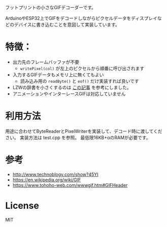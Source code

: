フットプリントの小さなGIFデコーダーです。

ArduinoやESP32上でGIFをデコードしながらピクセルデータをディスプレイなどのデバイスに書き込むことを意図して実装しています。

# 特徴：

- 出力先のフレームバッファが不要
  - `writePixel(col)` が左上のピクセルから順番に呼び出されます
- 入力するGIFデータもメモリ上に無くてもよい
  - 読み込み用の `readByte()` と `eof()` だけ実装すれば良いです
- LZWの辞書を小さくするのは [この記事](http://www.technoblogy.com/show?45YI) を参考にしました。
- アニメーションやインターレースGIFは対応していません

# 利用方法

用途に合わせてByteReaderとPixelWriterを実装して、デコード時に渡してください。
実装方法は test.cpp を参照。
最低限16KB+αのRAMが必要です。

# 参考

- http://www.technoblogy.com/show?45YI
- https://en.wikipedia.org/wiki/GIF
- https://www.tohoho-web.com/wwwgif.htm#GIFHeader

# License

MIT
